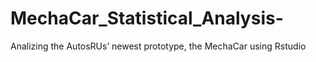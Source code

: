 # MechaCar_Statistical_Analysis-
Analizing the AutosRUs’ newest prototype, the MechaCar using Rstudio
